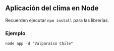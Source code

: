 ## Aplicación del clima en Node


Recuerden ejecutar ```npm install``` para las librerías.


### Ejemplo
```node app -d "Valparaíso Chile"```